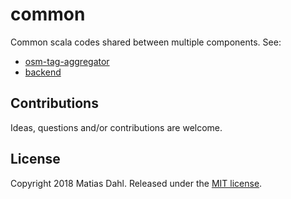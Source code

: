 # common
Common scala codes shared between multiple components. See:

 - [osm-tag-aggregator](https://github.com/tagdynamics-org/osm-tag-aggregator)
 - [backend](https://github.com/tagdynamics-org/backend)

## Contributions

Ideas, questions and/or contributions are welcome.

## License

Copyright 2018 Matias Dahl. Released under the [MIT license](LICENSE.md).


